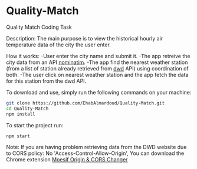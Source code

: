 # Quality-Match
Quality Match Coding Task

Description:
The main purpose is to view the historical hourly air temperature data of the city the user enter.

How it works:
 -User enter the city name and submit it.
 -The app retreive the city data from an API [nominatim](https://nominatim.openstreetmap.org/ui/search.html).
 -The app find the nearest weather station (from a list of station already retrieved from [dwd](http://ftp-cdc.dwd.de/) API) using coordination of both.
 -The user click on nearest weather station and the app fetch the data for this station from the dwd API.

To download and use, simply run the following commands on your machine:

```bash
git clone https://github.com/EhabAlmardoud/Quality-Match.git
cd Quality-Match
npm install
```

To start the project run:
```bash
npm start
```

Note:
If you are having problem retrieving data from the DWD website due to CORS policy: No 'Access-Control-Allow-Origin', 
You can download the Chrome extension [Moesif Origin & CORS Changer](https://chrome.google.com/webstore/detail/moesif-origin-cors-change/digfbfaphojjndkpccljibejjbppifbc)

